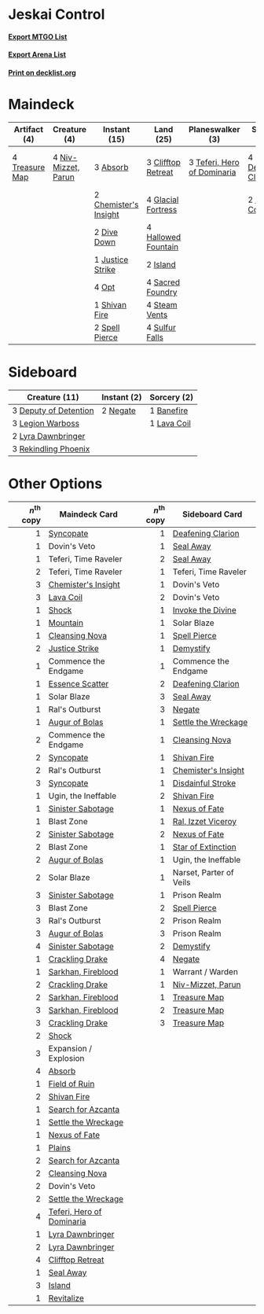 # Jeskai Control

#### [Export MTGO List](../collection/Jeskai%20Control/Jeskai%20Control.txt)
#### [Export Arena List](../collection/Jeskai%20Control/Jeskai%20Control_arena.txt)
#### [Print on decklist.org](http://decklist.org/?deckmain=3%09Absorb%0A2%09Chemister's%20Insight%0A3%09Clifftop%20Retreat%0A4%09Deafening%20Clarion%0A2%09Dive%20Down%0A2%09Expansion%20/%20Explosion%0A4%09Glacial%20Fortress%0A4%09Hallowed%20Fountain%0A2%09Island%0A1%09Justice%20Strike%0A2%09Lava%20Coil%0A4%09Niv-Mizzet,%20Parun%0A4%09Opt%0A4%09Sacred%20Foundry%0A1%09Shivan%20Fire%0A2%09Spell%20Pierce%0A4%09Steam%20Vents%0A4%09Sulfur%20Falls%0A3%09Teferi,%20Hero%20of%20Dominaria%0A4%09Treasure%20Map%0A1%09Warrant%20/%20Warden&deckside=1%09Banefire%0A3%09Deputy%20of%20Detention%0A1%09Lava%20Coil%0A3%09Legion%20Warboss%0A2%09Lyra%20Dawnbringer%0A2%09Negate%0A3%09Rekindling%20Phoenix)
# Maindeck

|                                      Artifact (4)                                       |                                         Creature (4)                                         |                                          Instant (15)                                          |                                          Land (25)                                          |                                           Planeswalker (3)                                           |                                         Sorcery (6)                                          |      Unknown (3)      |
|-----------------------------------------------------------------------------------------|----------------------------------------------------------------------------------------------|------------------------------------------------------------------------------------------------|---------------------------------------------------------------------------------------------|------------------------------------------------------------------------------------------------------|----------------------------------------------------------------------------------------------|-----------------------|
|4 [Treasure Map](http://gatherer.wizards.com/Pages/Card/Details.aspx?multiverseid=435410)|4 [Niv-Mizzet, Parun](http://gatherer.wizards.com/Pages/Card/Details.aspx?multiverseid=452942)|3 [Absorb](http://gatherer.wizards.com/Pages/Card/Details.aspx?multiverseid=23155)              |3 [Clifftop Retreat](http://gatherer.wizards.com/Pages/Card/Details.aspx?multiverseid=443127)|3 [Teferi, Hero of Dominaria](http://gatherer.wizards.com/Pages/Card/Details.aspx?multiverseid=443095)|4 [Deafening Clarion](http://gatherer.wizards.com/Pages/Card/Details.aspx?multiverseid=452915)|2 Expansion / Explosion|
|                                                                                         |                                                                                              |2 [Chemister's Insight](http://gatherer.wizards.com/Pages/Card/Details.aspx?multiverseid=452782)|4 [Glacial Fortress](http://gatherer.wizards.com/Pages/Card/Details.aspx?multiverseid=190562)|                                                                                                      |2 [Lava Coil](http://gatherer.wizards.com/Pages/Card/Details.aspx?multiverseid=452858)        |1 Warrant / Warden     |
|                                                                                         |                                                                                              |2 [Dive Down](http://gatherer.wizards.com/Pages/Card/Details.aspx?multiverseid=435205)          |4 [Hallowed Fountain](http://gatherer.wizards.com/Pages/Card/Details.aspx?multiverseid=97071)|                                                                                                      |                                                                                              |                       |
|                                                                                         |                                                                                              |1 [Justice Strike](http://gatherer.wizards.com/Pages/Card/Details.aspx?multiverseid=452932)     |2 [Island](http://gatherer.wizards.com/Pages/Card/Details.aspx?multiverseid=439857)          |                                                                                                      |                                                                                              |                       |
|                                                                                         |                                                                                              |4 [Opt](http://gatherer.wizards.com/Pages/Card/Details.aspx?multiverseid=442948)                |4 [Sacred Foundry](http://gatherer.wizards.com/Pages/Card/Details.aspx?multiverseid=405106)  |                                                                                                      |                                                                                              |                       |
|                                                                                         |                                                                                              |1 [Shivan Fire](http://gatherer.wizards.com/Pages/Card/Details.aspx?multiverseid=443030)        |4 [Steam Vents](http://gatherer.wizards.com/Pages/Card/Details.aspx?multiverseid=405109)     |                                                                                                      |                                                                                              |                       |
|                                                                                         |                                                                                              |2 [Spell Pierce](http://gatherer.wizards.com/Pages/Card/Details.aspx?multiverseid=425876)       |4 [Sulfur Falls](http://gatherer.wizards.com/Pages/Card/Details.aspx?multiverseid=443135)    |                                                                                                      |                                                                                              |                       |


# Sideboard

|                                         Creature (11)                                          |                                    Instant (2)                                    |                                     Sorcery (2)                                      |
|------------------------------------------------------------------------------------------------|-----------------------------------------------------------------------------------|--------------------------------------------------------------------------------------|
|3 [Deputy of Detention](http://gatherer.wizards.com/Pages/Card/Details.aspx?multiverseid=457309)|2 [Negate](http://gatherer.wizards.com/Pages/Card/Details.aspx?multiverseid=423707)|1 [Banefire](http://gatherer.wizards.com/Pages/Card/Details.aspx?multiverseid=186613) |
|3 [Legion Warboss](http://gatherer.wizards.com/Pages/Card/Details.aspx?multiverseid=452859)     |                                                                                   |1 [Lava Coil](http://gatherer.wizards.com/Pages/Card/Details.aspx?multiverseid=452858)|
|2 [Lyra Dawnbringer](http://gatherer.wizards.com/Pages/Card/Details.aspx?multiverseid=442914)   |                                                                                   |                                                                                      |
|3 [Rekindling Phoenix](http://gatherer.wizards.com/Pages/Card/Details.aspx?multiverseid=439768) |                                                                                   |                                                                                      |


# Other Options

|*n*<sup>th</sup> copy|                                           Maindeck Card                                            |*n*<sup>th</sup> copy|                                        Sideboard Card                                        |
|--------------------:|----------------------------------------------------------------------------------------------------|--------------------:|----------------------------------------------------------------------------------------------|
|                    1|[Syncopate](http://gatherer.wizards.com/Pages/Card/Details.aspx?multiverseid=442955)                |                    1|[Deafening Clarion](http://gatherer.wizards.com/Pages/Card/Details.aspx?multiverseid=452915)  |
|                    1|Dovin's Veto                                                                                        |                    1|[Seal Away](http://gatherer.wizards.com/Pages/Card/Details.aspx?multiverseid=442919)          |
|                    1|Teferi, Time Raveler                                                                                |                    2|[Seal Away](http://gatherer.wizards.com/Pages/Card/Details.aspx?multiverseid=442919)          |
|                    2|Teferi, Time Raveler                                                                                |                    1|Teferi, Time Raveler                                                                          |
|                    3|[Chemister's Insight](http://gatherer.wizards.com/Pages/Card/Details.aspx?multiverseid=452782)      |                    1|Dovin's Veto                                                                                  |
|                    3|[Lava Coil](http://gatherer.wizards.com/Pages/Card/Details.aspx?multiverseid=452858)                |                    2|Dovin's Veto                                                                                  |
|                    1|[Shock](http://gatherer.wizards.com/Pages/Card/Details.aspx?multiverseid=129732)                    |                    1|[Invoke the Divine](http://gatherer.wizards.com/Pages/Card/Details.aspx?multiverseid=442910)  |
|                    1|[Mountain](http://gatherer.wizards.com/Pages/Card/Details.aspx?multiverseid=439859)                 |                    1|Solar Blaze                                                                                   |
|                    1|[Cleansing Nova](http://gatherer.wizards.com/Pages/Card/Details.aspx?multiverseid=447145)           |                    1|[Spell Pierce](http://gatherer.wizards.com/Pages/Card/Details.aspx?multiverseid=425876)       |
|                    2|[Justice Strike](http://gatherer.wizards.com/Pages/Card/Details.aspx?multiverseid=452932)           |                    1|[Demystify](http://gatherer.wizards.com/Pages/Card/Details.aspx?multiverseid=129524)          |
|                    1|Commence the Endgame                                                                                |                    1|Commence the Endgame                                                                          |
|                    1|[Essence Scatter](http://gatherer.wizards.com/Pages/Card/Details.aspx?multiverseid=426754)          |                    2|[Deafening Clarion](http://gatherer.wizards.com/Pages/Card/Details.aspx?multiverseid=452915)  |
|                    1|Solar Blaze                                                                                         |                    3|[Seal Away](http://gatherer.wizards.com/Pages/Card/Details.aspx?multiverseid=442919)          |
|                    1|Ral's Outburst                                                                                      |                    3|[Negate](http://gatherer.wizards.com/Pages/Card/Details.aspx?multiverseid=423707)             |
|                    1|[Augur of Bolas](http://gatherer.wizards.com/Pages/Card/Details.aspx?multiverseid=376251)           |                    1|[Settle the Wreckage](http://gatherer.wizards.com/Pages/Card/Details.aspx?multiverseid=435186)|
|                    2|Commence the Endgame                                                                                |                    1|[Cleansing Nova](http://gatherer.wizards.com/Pages/Card/Details.aspx?multiverseid=447145)     |
|                    2|[Syncopate](http://gatherer.wizards.com/Pages/Card/Details.aspx?multiverseid=442955)                |                    1|[Shivan Fire](http://gatherer.wizards.com/Pages/Card/Details.aspx?multiverseid=443030)        |
|                    2|Ral's Outburst                                                                                      |                    1|[Chemister's Insight](http://gatherer.wizards.com/Pages/Card/Details.aspx?multiverseid=452782)|
|                    3|[Syncopate](http://gatherer.wizards.com/Pages/Card/Details.aspx?multiverseid=442955)                |                    1|[Disdainful Stroke](http://gatherer.wizards.com/Pages/Card/Details.aspx?multiverseid=420705)  |
|                    1|Ugin, the Ineffable                                                                                 |                    2|[Shivan Fire](http://gatherer.wizards.com/Pages/Card/Details.aspx?multiverseid=443030)        |
|                    1|[Sinister Sabotage](http://gatherer.wizards.com/Pages/Card/Details.aspx?multiverseid=452804)        |                    1|[Nexus of Fate](http://gatherer.wizards.com/Pages/Card/Details.aspx?multiverseid=450253)      |
|                    1|Blast Zone                                                                                          |                    1|[Ral, Izzet Viceroy](http://gatherer.wizards.com/Pages/Card/Details.aspx?multiverseid=452945) |
|                    2|[Sinister Sabotage](http://gatherer.wizards.com/Pages/Card/Details.aspx?multiverseid=452804)        |                    2|[Nexus of Fate](http://gatherer.wizards.com/Pages/Card/Details.aspx?multiverseid=450253)      |
|                    2|Blast Zone                                                                                          |                    1|[Star of Extinction](http://gatherer.wizards.com/Pages/Card/Details.aspx?multiverseid=435315) |
|                    2|[Augur of Bolas](http://gatherer.wizards.com/Pages/Card/Details.aspx?multiverseid=376251)           |                    1|Ugin, the Ineffable                                                                           |
|                    2|Solar Blaze                                                                                         |                    1|Narset, Parter of Veils                                                                       |
|                    3|[Sinister Sabotage](http://gatherer.wizards.com/Pages/Card/Details.aspx?multiverseid=452804)        |                    1|Prison Realm                                                                                  |
|                    3|Blast Zone                                                                                          |                    2|[Spell Pierce](http://gatherer.wizards.com/Pages/Card/Details.aspx?multiverseid=425876)       |
|                    3|Ral's Outburst                                                                                      |                    2|Prison Realm                                                                                  |
|                    3|[Augur of Bolas](http://gatherer.wizards.com/Pages/Card/Details.aspx?multiverseid=376251)           |                    3|Prison Realm                                                                                  |
|                    4|[Sinister Sabotage](http://gatherer.wizards.com/Pages/Card/Details.aspx?multiverseid=452804)        |                    2|[Demystify](http://gatherer.wizards.com/Pages/Card/Details.aspx?multiverseid=129524)          |
|                    1|[Crackling Drake](http://gatherer.wizards.com/Pages/Card/Details.aspx?multiverseid=452913)          |                    4|[Negate](http://gatherer.wizards.com/Pages/Card/Details.aspx?multiverseid=423707)             |
|                    1|[Sarkhan, Fireblood](http://gatherer.wizards.com/Pages/Card/Details.aspx?multiverseid=447290)       |                    1|Warrant / Warden                                                                              |
|                    2|[Crackling Drake](http://gatherer.wizards.com/Pages/Card/Details.aspx?multiverseid=452913)          |                    1|[Niv-Mizzet, Parun](http://gatherer.wizards.com/Pages/Card/Details.aspx?multiverseid=452942)  |
|                    2|[Sarkhan, Fireblood](http://gatherer.wizards.com/Pages/Card/Details.aspx?multiverseid=447290)       |                    1|[Treasure Map](http://gatherer.wizards.com/Pages/Card/Details.aspx?multiverseid=435410)       |
|                    3|[Sarkhan, Fireblood](http://gatherer.wizards.com/Pages/Card/Details.aspx?multiverseid=447290)       |                    2|[Treasure Map](http://gatherer.wizards.com/Pages/Card/Details.aspx?multiverseid=435410)       |
|                    3|[Crackling Drake](http://gatherer.wizards.com/Pages/Card/Details.aspx?multiverseid=452913)          |                    3|[Treasure Map](http://gatherer.wizards.com/Pages/Card/Details.aspx?multiverseid=435410)       |
|                    2|[Shock](http://gatherer.wizards.com/Pages/Card/Details.aspx?multiverseid=129732)                    |                     |                                                                                              |
|                    3|Expansion / Explosion                                                                               |                     |                                                                                              |
|                    4|[Absorb](http://gatherer.wizards.com/Pages/Card/Details.aspx?multiverseid=23155)                    |                     |                                                                                              |
|                    1|[Field of Ruin](http://gatherer.wizards.com/Pages/Card/Details.aspx?multiverseid=435415)            |                     |                                                                                              |
|                    2|[Shivan Fire](http://gatherer.wizards.com/Pages/Card/Details.aspx?multiverseid=443030)              |                     |                                                                                              |
|                    1|[Search for Azcanta](http://gatherer.wizards.com/Pages/Card/Details.aspx?multiverseid=435226)       |                     |                                                                                              |
|                    1|[Settle the Wreckage](http://gatherer.wizards.com/Pages/Card/Details.aspx?multiverseid=435186)      |                     |                                                                                              |
|                    1|[Nexus of Fate](http://gatherer.wizards.com/Pages/Card/Details.aspx?multiverseid=450253)            |                     |                                                                                              |
|                    1|[Plains](http://gatherer.wizards.com/Pages/Card/Details.aspx?multiverseid=439856)                   |                     |                                                                                              |
|                    2|[Search for Azcanta](http://gatherer.wizards.com/Pages/Card/Details.aspx?multiverseid=435226)       |                     |                                                                                              |
|                    2|[Cleansing Nova](http://gatherer.wizards.com/Pages/Card/Details.aspx?multiverseid=447145)           |                     |                                                                                              |
|                    2|Dovin's Veto                                                                                        |                     |                                                                                              |
|                    2|[Settle the Wreckage](http://gatherer.wizards.com/Pages/Card/Details.aspx?multiverseid=435186)      |                     |                                                                                              |
|                    4|[Teferi, Hero of Dominaria](http://gatherer.wizards.com/Pages/Card/Details.aspx?multiverseid=443095)|                     |                                                                                              |
|                    1|[Lyra Dawnbringer](http://gatherer.wizards.com/Pages/Card/Details.aspx?multiverseid=442914)         |                     |                                                                                              |
|                    2|[Lyra Dawnbringer](http://gatherer.wizards.com/Pages/Card/Details.aspx?multiverseid=442914)         |                     |                                                                                              |
|                    4|[Clifftop Retreat](http://gatherer.wizards.com/Pages/Card/Details.aspx?multiverseid=443127)         |                     |                                                                                              |
|                    1|[Seal Away](http://gatherer.wizards.com/Pages/Card/Details.aspx?multiverseid=442919)                |                     |                                                                                              |
|                    3|[Island](http://gatherer.wizards.com/Pages/Card/Details.aspx?multiverseid=439857)                   |                     |                                                                                              |
|                    1|[Revitalize](http://gatherer.wizards.com/Pages/Card/Details.aspx?multiverseid=447171)               |                     |                                                                                              |

